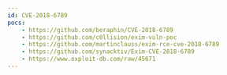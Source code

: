 ```yaml
---
id: CVE-2018-6789
pocs:
    - https://github.com/beraphin/CVE-2018-6789
    - https://github.com/c0llision/exim-vuln-poc
    - https://github.com/martinclauss/exim-rce-cve-2018-6789
    - https://github.com/synacktiv/Exim-CVE-2018-6789
    - https://www.exploit-db.com/raw/45671
---
```


